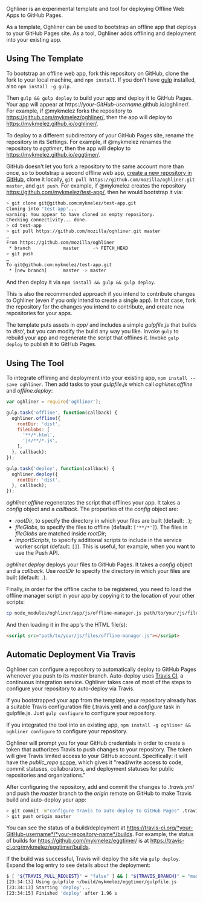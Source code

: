 Oghliner is an experimental template and tool for deploying Offline Web Apps to GitHub Pages.

As a template, Oghliner can be used to bootstrap an offline app that deploys to your GitHub Pages site. As a tool, Oghliner adds offlining and deployment into your existing app.

Using The Template
------------------

To bootstrap an offline web app, fork this repository on GitHub, clone the fork to your local machine, and `npm install`. If you don't have [gulp](http://gulpjs.com/) installed, also `npm install -g gulp`.

Then `gulp && gulp deploy` to build your app and deploy it to GitHub Pages. Your app will appear at https://*your-GitHub-username*.github.io/oghliner/. For example, if @mykmelez forks the repository to https://github.com/mykmelez/oghliner/, then the app will deploy to https://mykmelez.github.io/oghliner/.

To deploy to a different subdirectory of your GitHub Pages site, rename the repository in its Settings. For example, if @mykmelez renames the repository to *eggtimer*, then the app will deploy to https://mykmelez.github.io/eggtimer/.

GitHub doesn't let you fork a repository to the same account more than once, so to bootstrap a second offline web app, [create a new repository in GitHub](https://github.com/new), clone it locally, `git pull https://github.com/mozilla/oghliner.git master`, and `git push`. For example, if @mykmelez creates the repository https://github.com/mykmelez/test-app/, then he would bootstrap it via:

```bash
> git clone git@github.com:mykmelez/test-app.git
Cloning into 'test-app'...
warning: You appear to have cloned an empty repository.
Checking connectivity... done.
> cd test-app
> git pull https://github.com/mozilla/oghliner.git master
…
From https://github.com/mozilla/oghliner
 * branch            master     -> FETCH_HEAD
> git push
…
To git@github.com:mykmelez/test-app.git
 * [new branch]      master -> master
```

And then deploy it via `npm install && gulp && gulp deploy`.

This is also the recommended approach if you intend to contribute changes to Oghliner (even if you only intend to create a single app). In that case, fork the repository for the changes you intend to contribute, and create new repositories for your apps.

The template puts assets in *app/* and includes a simple *gulpfile.js* that builds to *dist/*, but you can modify the build any way you like. Invoke `gulp` to rebuild your app and regenerate the script that offlines it. Invoke `gulp deploy` to publish it to GitHub Pages.

Using The Tool
--------------

To integrate offlining and deployment into your existing app, `npm install --save oghliner`. Then add tasks to your *gulpfile.js* which call *oghliner.offline* and *offline.deploy*:

```js
var oghliner = require('oghliner');

gulp.task('offline', function(callback) {
  oghliner.offline({
    rootDir: 'dist',
    fileGlobs: [
      '**/*.html',
      'js/**/*.js',
    ],
  }, callback);
});

gulp.task('deploy', function(callback) {
  oghliner.deploy({
    rootDir: 'dist',
  }, callback);
});
```

*oghliner.offline* regenerates the script that offlines your app. It takes a *config* object and a *callback*. The properties of the *config* object are:
- *rootDir*, to specify the directory in which your files are built (default: `.`);
- *fileGlobs*, to specify the files to offline (default: `['**/*']`). The files in *fileGlobs* are matched inside *rootDir*;
- *importScripts*, to specify additional scripts to include in the service worker script (default: `[]`). This is useful, for example, when you want to use the Push API.

*oghliner.deploy* deploys your files to GitHub Pages. It takes a *config* object and a *callback*. Use *rootDir* to specify the directory in which your files are built (default: `.`). 

Finally, in order for the offline cache to be registered, you need to load the offline manager script in your app by copying it to the location of your other scripts:

```bash
cp node_modules/oghliner/app/js/offline-manager.js path/to/your/js/files/
```

And then loading it in the app's the HTML file(s):

```html
<script src="path/to/your/js/files/offline-manager.js"></script>
```

Automatic Deployment Via Travis
-------------------------------

Oghliner can configure a repository to automatically deploy to GitHub Pages whenever you push to its *master* branch. Auto-deploy uses [Travis CI](https://travis-ci.org/), a continuous integration service. Oghliner takes care of most of the steps to configure your repository to auto-deploy via Travis.

If you bootstrapped your app from the template, your repository already has a suitable Travis configuration file (.travis.yml) and a *configure* task in gulpfile.js. Just `gulp configure` to configure your repository.

If you integrated the tool into an existing app, `npm install -g oghliner && oghliner configure` to configure your repository.

Oghliner will prompt you for your GitHub credentials in order to create a token that authorizes Travis to push changes to your repository. The token will give Travis limited access to your GitHub account. Specifically: it will have the *public_repo* [scope](https://developer.github.com/v3/oauth/#scopes), which gives it "read/write access to code, commit statuses, collaborators, and deployment statuses for public repositories and organizations."

After configuring the repository, add and commit the changes to *.travis.yml* and push the *master* branch to the *origin* remote on GitHub to make Travis build and auto-deploy your app:

```bash
> git commit -m"configure Travis to auto-deploy to GitHub Pages" .travis.yml
> git push origin master
```

You can see the status of a build/deployment at https://travis-ci.org/*your-GitHub-username*/*your-repository-name*/builds. For example, the status of builds for https://github.com/mykmelez/eggtimer/ is at https://travis-ci.org/mykmelez/eggtimer/builds.

If the build was successful, Travis will deploy the site via `gulp deploy`. Expand the log entry to see details about the deployment:

```bash
$ [ "${TRAVIS_PULL_REQUEST}" = "false" ] && [ "${TRAVIS_BRANCH}" = "master" ] && gulp deploy
[23:34:13] Using gulpfile ~/build/mykmelez/eggtimer/gulpfile.js
[23:34:13] Starting 'deploy'...
[23:34:15] Finished 'deploy' after 1.96 s
```
